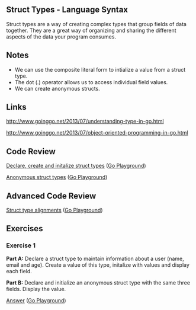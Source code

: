 ## Struct Types - Language Syntax

Struct types are a way of creating complex types that group fields of data together. They are a great way of organizing and sharing the different aspects of the data your program consumes.

## Notes

* We can use the composite literal form to intialize a value from a struct type.
* The dot (.) operator allows us to access individual field values.
* We can create anonymous structs.

## Links

http://www.goinggo.net/2013/07/understanding-type-in-go.html

http://www.goinggo.net/2013/07/object-oriented-programming-in-go.html

## Code Review

[Declare, create and initalize struct types](example1/example1.go) ([Go Playground](http://play.golang.org/p/Sl-vYp7pp_))

[Anonymous struct types](example2/example2.go) ([Go Playground](http://play.golang.org/p/N2DjPVAWLJ))

## Advanced Code Review

[Struct type alignments](advanced/example2/example2.go) ([Go Playground](http://play.golang.org/p/ZuB82kgz2K))

## Exercises

### Exercise 1

**Part A:** Declare a struct type to maintain information about a user (name, email and age). Create a value of this type, initalize with values and display each field.

**Part B:** Declare and initialize an anonymous struct type with the same three fields. Display the value.

[Answer](exercises/exercise1/exercise1.go) ([Go Playground](http://play.golang.org/p/-SBwG9FnfJ))
